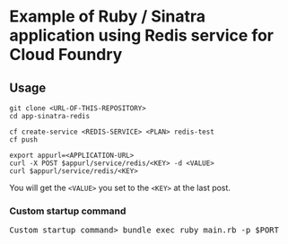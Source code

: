# Example of Ruby / Sinatra application using Redis service for Cloud Foundry

## Usage

```terminal
git clone <URL-OF-THIS-REPOSITORY>
cd app-sinatra-redis
```

```terminal
cf create-service <REDIS-SERVICE> <PLAN> redis-test
cf push
```

```terminal
export appurl=<APPLICATION-URL>
curl -X POST $appurl/service/redis/<KEY> -d <VALUE>
curl $appurl/service/redis/<KEY>
```

You will get the `<VALUE>` you set to the `<KEY>` at the last post.

### Custom startup command
<pre class="terminal">
Custom startup command> bundle exec ruby main.rb -p $PORT 
</pre>

